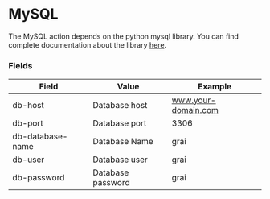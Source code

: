 # MySQL 

The MySQL action depends on the python mysql library. 
You can find complete documentation about the library [here](https://dev.mysql.com/doc/connector-python).


### Fields

| Field            | Value                                  | Example                      |
| ---------------- | -------------------------------------- | ---------------------------- |
| db-host          | Database host                          | www.your-domain.com          |
| db-port          | Database port                          | 3306                         |
| db-database-name | Database Name                          | grai                         |
| db-user          | Database user                          | grai                         |
| db-password      | Database password                      | grai                         |
